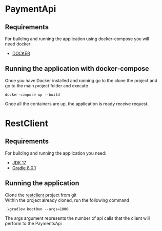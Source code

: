 # PaymentApi

## Requirements

For building and running the application using docker-compose you will need docker

- [DOCKER](https://www.docker.com/products/docker-desktop/)

## Running the application with docker-compose

Once you have Docker installed and running go to the clone the project and go to the main project folder and execute 
```shell
docker-compose up --build
```
Once all the containers are up, the application is ready receive request.

# RestClient

## Requirements
For building and running the application you need:

- [JDK 17](https://www.oracle.com/java/technologies/javase/jdk17-archive-downloads.html)
- [Gradle 8.0.1](https://gradle.org/releases/)

## Running the application
Clone the [restclient](https://github.com/njrizzotti/restclient.git) project from git  
Within the project already cloned, run the following command

```shell
.\gradlew bootRun --args=1000
```

The args argument represents the number of api calls that the client will perform to the PaymentsApi
